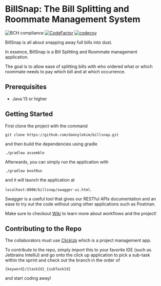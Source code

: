 # BillSnap: The Bill Splitting and Roommate Management System 
![BCH compliance](https://bettercodehub.com/edge/badge/dannylekim/billsnap?branch=develop&token=0d87e307153724f90e74a95254e4fd924d8269be)
[![CodeFactor](https://www.codefactor.io/repository/github/dannylekim/billsnap/badge?s=d03236e11106ad11acbf82ea016e056275ba27fb)](https://www.codefactor.io/repository/github/dannylekim/billsnap)
[![codecov](https://codecov.io/gh/dannylekim/billsnap/branch/develop/graph/badge.svg?token=XP6BVqx6XT)](https://codecov.io/gh/dannylekim/billsnap)

BillSnap is all about snapping away full bills into dust.

In essence, BillSnap is a Bill Splitting and Roommate management application.

The goal is to allow ease of splitting bills with who ordered what or which roommate needs to pay which bill and at which occurrence.


## Prerequisites

- Java 13 or higher

## Getting Started

First clone the project with the command

```git clone https://github.com/dannylekim/billsnap.git```

and then build the dependencies using gradle

```./gradlew assemble``` 

Afterwards, you can simply run the application with 

```./gradlew bootRun```

and it will launch the application at 

`localhost:8000/billsnap/swagger-ui.html`.

Swagger is a useful tool that gives our RESTful APIs documentation and an ease to try out the code without using other 
applications such as Postman. 

Make sure to checkout [Wiki](https://github.com/dannylekim/billsnap/wiki) to learn more about workflows and the project!

## Contributing to the Repo

The collaborators must use [ClickUp](https://app.clickup.com/1276317/v/l/li/16947525) which is a project management app.

To contribute to the repo, simply import this to your favorite IDE (such as Jetbrains IntelliJ) 
and go onto the click up application to pick a sub-task within the sprint and check out the branch in the order of

```{keyword}/{taskId}_{subTaskId}``` 

and start coding away! 
